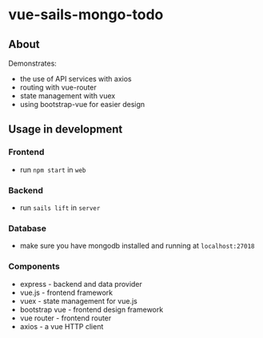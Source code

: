 # vue-sails-mongo-todo

## About

Demonstrates:
- the use of API services with axios
- routing with vue-router
- state management with vuex
- using bootstrap-vue for easier design

## Usage in development

### Frontend

- run `npm start` in `web`

### Backend

- run `sails lift` in `server`

### Database

- make sure you have mongodb installed and running at `localhost:27018`

### Components

- express - backend and data provider
- vue.js - frontend framework
- vuex - state management for vue.js
- bootstrap vue - frontend design framework
- vue router - frontend router
- axios - a vue HTTP client
